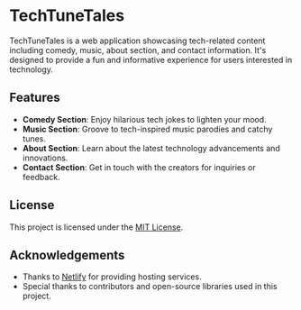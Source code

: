 # TechTuneTales

TechTuneTales is a web application showcasing tech-related content including comedy, music, about section, and contact information. It's designed to provide a fun and informative experience for users interested in technology.

## Features

- **Comedy Section**: Enjoy hilarious tech jokes to lighten your mood.
- **Music Section**: Groove to tech-inspired music parodies and catchy tunes.
- **About Section**: Learn about the latest technology advancements and innovations.
- **Contact Section**: Get in touch with the creators for inquiries or feedback.


## License

This project is licensed under the [MIT License](LICENSE).

## Acknowledgements

- Thanks to [Netlify](https://www.netlify.com/) for providing hosting services.
- Special thanks to contributors and open-source libraries used in this project.

